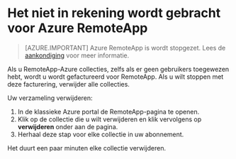 
<properties
    pageTitle="De facturering van Azure RemoteApp wijzigen | Microsoft Azure"
    description="Informatie over het stoppen voor Azure RemoteApp in rekening wordt gebracht."
    services="remoteapp"
    documentationCenter=""
    authors="lizap"
    manager="mbaldwin" />

<tags
    ms.service="remoteapp"
    ms.workload="compute"
    ms.tgt_pltfrm="na"
    ms.devlang="na"
    ms.topic="article"
    ms.date="08/15/2016"
    ms.author="elizapo" />



# <a name="how-to-stop-being-billed-for-azure-remoteapp"></a>Het niet in rekening wordt gebracht voor Azure RemoteApp

> [AZURE.IMPORTANT]
> Azure RemoteApp is wordt stopgezet. Lees de [aankondiging](https://go.microsoft.com/fwlink/?linkid=821148) voor meer informatie.

Als u RemoteApp-Azure collecties, zelfs als er geen gebruikers toegewezen hebt, wordt u wordt gefactureerd voor RemoteApp. Als u wilt stoppen met deze facturering, verwijder alle collecties. 

Uw verzameling verwijderen:

1. In de klassieke Azure portal de RemoteApp-pagina te openen.
2. Klik op de collectie die u wilt verwijderen en klik vervolgens op **verwijderen** onder aan de pagina.
3. Herhaal deze stap voor elke collectie in uw abonnement. 

Het duurt een paar minuten elke collectie verwijderen.